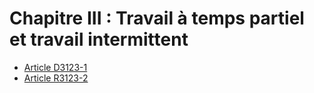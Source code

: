 # Chapitre III : Travail à temps partiel et travail intermittent

* [Article D3123-1](./LEGIARTI000018534494.md)
* [Article R3123-2](./LEGIARTI000018534492.md)
